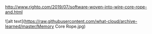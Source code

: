 http://www.righto.com/2019/07/software-woven-into-wire-core-rope-and.html

![alt text](https://raw.githubusercontent.com/what-cloud/archive-learned/master/Memory Core Rope.jpg)

